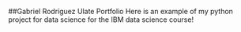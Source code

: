 ##Gabriel Rodríguez Ulate Portfolio
Here is an example of my python project for data science for the IBM data science course!
